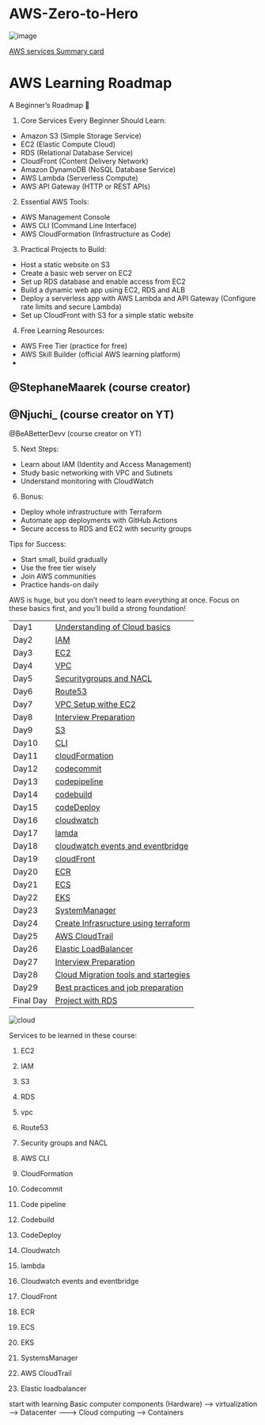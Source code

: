 # AWS-Zero-to-Hero

![image](https://github.com/charan-happy/AWS-Devops_Zero-to-Hero/assets/89054489/ac4faeee-ea09-43fb-9fc7-160a067be41c)


[AWS services Summary card](https://www.analogiescloud.com/service-summary-cards/)


# AWS Learning Roadmap

 A Beginner’s Roadmap 🚀

1. Core Services Every Beginner Should Learn:
- Amazon S3 (Simple Storage Service)
- EC2 (Elastic Compute Cloud)
- RDS (Relational Database Service)
- CloudFront (Content Delivery Network)
- Amazon DynamoDB (NoSQL Database Service)
- AWS Lambda (Serverless Compute)
- AWS API Gateway (HTTP or REST APIs)

2. Essential AWS Tools:
- AWS Management Console
- AWS CLI (Command Line Interface)
- AWS CloudFormation (Infrastructure as Code)

3. Practical Projects to Build:
- Host a static website on S3
- Create a basic web server on EC2
- Set up RDS database and enable access from EC2
- Build a dynamic web app using EC2, RDS and ALB
- Deploy a serverless app with AWS Lambda and API Gateway (Configure rate limits and secure Lambda)
- Set up CloudFront with S3 for a simple static website

4. Free Learning Resources:
- AWS Free Tier (practice for free)
- AWS Skill Builder (official AWS learning platform)
- 
@StephaneMaarek
 (course creator)
- 
@Njuchi_
 (course creator on YT)
- 
@BeABetterDevv
 (course creator on YT)

5. Next Steps:
- Learn about IAM (Identity and Access Management)
- Study basic networking with VPC and Subnets
- Understand monitoring with CloudWatch

6. Bonus:
- Deploy whole infrastructure with Terraform
- Automate app deployments with GitHub Actions
- Secure access to RDS and EC2 with security groups

Tips for Success:
- Start small, build gradually
- Use the free tier wisely
- Join AWS communities
- Practice hands-on daily

AWS is huge, but you don’t need to learn everything at once. Focus on these basics first, and you’ll build a strong foundation!


|||
|---|---|
|Day1| [Understanding of Cloud basics](https://github.com/Charan-happy/AWS-Devops_Zero-to-Hero/tree/main/Day1)|
|Day2| [IAM](https://github.com/Charan-happy/AWS-Devops_Zero-to-Hero/tree/main/Day2)|
|Day3| [EC2](https://github.com/Charan-happy/AWS-Devops_Zero-to-Hero/tree/main/Day3)|
|Day4| [VPC](https://github.com/Charan-happy/AWS-Devops_Zero-to-Hero/tree/main/Day4)|
|Day5| [Securitygroups and NACL](https://github.com/Charan-happy/AWS-Devops_Zero-to-Hero/tree/main/Day5)|
|Day6| [Route53](https://github.com/Charan-happy/AWS-Devops_Zero-to-Hero/tree/main/Day6)|
|Day7| [VPC Setup withe EC2](https://github.com/Charan-happy/AWS-Devops_Zero-to-Hero/tree/main/Day7)|
|Day8| [Interview Preparation](https://github.com/Charan-happy/AWS-Devops_Zero-to-Hero/tree/main/Day8)|
|Day9| [S3](https://github.com/Charan-happy/AWS-Devops_Zero-to-Hero/tree/main/Day9)|
|Day10| [CLI](https://github.com/Charan-happy/AWS-Devops_Zero-to-Hero/tree/main/Day10)|
|Day11| [cloudFormation](https://github.com/Charan-happy/AWS-Devops_Zero-to-Hero/tree/main/Day11)|
|Day12| [codecommit](https://github.com/Charan-happy/AWS-Devops_Zero-to-Hero/tree/main/Day12)|
|Day13| [codepipeline](https://github.com/Charan-happy/AWS-Devops_Zero-to-Hero/tree/main/Day13)|
|Day14| [codebuild](https://github.com/Charan-happy/AWS-Devops_Zero-to-Hero/tree/main/Day14)|
|Day15| [codeDeploy](https://github.com/Charan-happy/AWS-Devops_Zero-to-Hero/tree/main/Day15) |
|Day16| [cloudwatch](https://github.com/Charan-happy/AWS-Devops_Zero-to-Hero/tree/main/Day16)|
|Day17| [lamda](https://github.com/Charan-happy/AWS-Devops_Zero-to-Hero/tree/main/Day17)|
|Day18| [cloudwatch events and eventbridge](https://github.com/Charan-happy/AWS-Devops_Zero-to-Hero/tree/main/Day18)|
|Day19| [cloudFront](https://github.com/Charan-happy/AWS-Devops_Zero-to-Hero/tree/main/Day19)|
|Day20| [ECR](https://github.com/Charan-happy/AWS-Devops_Zero-to-Hero/tree/main/Day20)|
|Day21| [ECS](https://github.com/Charan-happy/AWS-Devops_Zero-to-Hero/tree/main/Day21)|
|Day22| [EKS](https://github.com/Charan-happy/AWS-Devops_Zero-to-Hero/tree/main/Day22)|
|Day23| [SystemManager](https://github.com/Charan-happy/AWS-Devops_Zero-to-Hero/tree/main/Day23)|
|Day24| [Create Infrasructure using terraform](https://github.com/Charan-happy/AWS-Devops_Zero-to-Hero/tree/main/Day24)|
|Day25| [AWS CloudTrail](https://github.com/Charan-happy/AWS-Devops_Zero-to-Hero/tree/main/Day25)|
|Day26| [Elastic LoadBalancer](https://github.com/Charan-happy/AWS-Devops_Zero-to-Hero/tree/main/Day26)|
|Day27| [Interview Preparation](https://github.com/Charan-happy/AWS-Devops_Zero-to-Hero/tree/main/Day27)|
|Day28| [Cloud Migration tools and startegies](https://github.com/Charan-happy/AWS-Devops_Zero-to-Hero/tree/main/Day28)|
|Day29| [Best practices and job preparation](https://github.com/Charan-happy/AWS-Devops_Zero-to-Hero/tree/main/Day29)|
|Final Day| [Project with RDS](https://github.com/Charan-happy/AWS-Devops_Zero-to-Hero/tree/main/Day30)|

 ![cloud](/Images/The_Cloud.jpg)
 
Services to be learned in these course:

1. EC2 

2. IAM

3. S3

4. RDS

5. vpc

6. Route53

7. Security groups and NACL

8. AWS CLI

9. CloudFormation

10. Codecommit

11. Code pipeline

12. Codebuild

13. CodeDeploy

14. Cloudwatch

15. lambda

16. Cloudwatch events and eventbridge

17. CloudFront

18. ECR

19. ECS

20. EKS

21. SystemsManager

22. AWS CloudTrail

23. Elastic loadbalancer


start with learning Basic computer components (Hardware) -->  virtualization --> Datacenter ---> Cloud computing --> Containers



